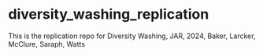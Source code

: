 # diversity_washing_replication
This is the replication repo for Diversity Washing, JAR, 2024, Baker, Larcker, McClure, Saraph, Watts
